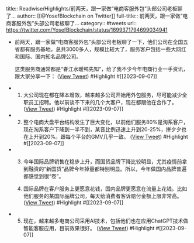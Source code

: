 title:: Readwise/Highlights/前两天，跟一家做“电商客服外包”头部公司老板聊了...
author:: [[@YosefBlockchain on Twitter]]
full-title:: 前两天，跟一家做“电商客服外包”头部公司老板聊了...
category:: #tweets
url:: https://twitter.com/YosefBlockchain/status/1699371794699034941

- 前两天，跟一家做“电商客服外包”头部公司老板聊了一下，他们公司在全国五省都有服务基地，总共3000多人，规模比较大了，服务客户包括一些大网红和国际、国内知名品牌公司。
  
  这类服务商通常都是“春江水暖鸭先知”，给了我不少今年电商行业一手资讯，跟大家分享一下： ([View Tweet](https://twitter.com/YosefBlockchain/status/1699371794699034941)) #Highlight #[[2023-09-07]]
- 1. 大公司现在都在降本增效，越来越多公司开始用外包服务，尽可能减少全职员工招聘。他以前谈不下来的几个大客户，现在都跟他在合作了。 ([View Tweet](https://twitter.com/YosefBlockchain/status/1699371869374439767)) #Highlight #[[2023-09-07]]
- 2. 整个电商大盘平台结构发生了巨大变化，以前他们服务80%是淘系客户，现在淘系客户下降到一半不到，某音比例迅速上升到20-25%，拼夕夕也在上升到20%。跟每个平台的GMV几乎一致。 ([View Tweet](https://twitter.com/YosefBlockchain/status/1699371934461600211)) #Highlight #[[2023-09-07]]
- 3. 今年国际品牌销售在稳步上升，而国货品牌下降比较明显，尤其疫情前拿到融资的“新国货”品牌今年掉量都特别明显。所以，今年做国内品牌普遍都感觉到很“卷”。
  
  4. 国际品牌在客户服务上更愿意花钱，国内品牌更愿意在流量上花钱。比如他们服务的某国际品牌公司，每天给消费者客诉赔付金额上限非常高。 ([View Tweet](https://twitter.com/YosefBlockchain/status/1699372014220562871)) #Highlight #[[2023-09-07]]
- 5. 现在，越来越多电商公司采用AI技术，包括他们也在应用ChatGPT技术做智能客服应用，目前效果很好。 ([View Tweet](https://twitter.com/YosefBlockchain/status/1699372088782700984)) #Highlight #[[2023-09-07]]